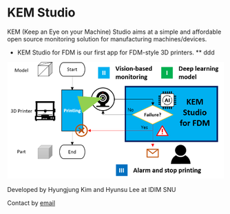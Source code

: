 # KEM Studio

KEM (Keep an Eye on your Machine) Studio aims at a simple and affordable open source monitoring solution for manufacturing machines/devices.

* KEM Studio for FDM is our first app for FDM-style 3D printers.
** ddd

![KEM Studio for FDM - Overview](/docs/kem_studio_for_fdm_overview.png)

Developed by Hyungjung Kim and Hyunsu Lee at IDIM SNU

Contact by [email](mailto:hjkim81@snu.ac.kr)
